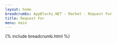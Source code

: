 ```yaml
---
layout: home 
breadcrumbs: AppBlocks.NET - Market - Request For
title: Request For
menu: main
---
```

{% include breadcrumb.html %}
